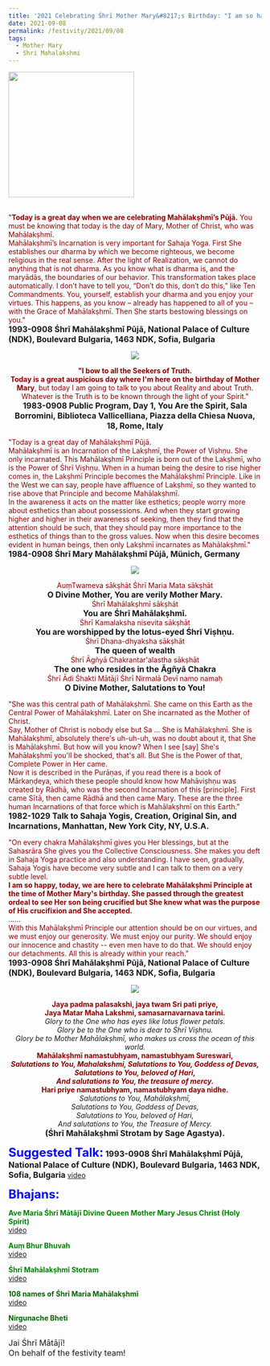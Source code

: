 ```yaml
---
title: '2021 Celebrating Śhrī Mother Mary&#8217;s Birthday: "I am so happy, today, we are here to celebrate Mahālakṣhmī Principle at the time of Mother Mary&#8217;s birthday." '
date: 2021-09-08
permalink: /festivity/2021/09/08
tags:
  - Mother Mary
  - Shri Mahalakshmi
---
```


<div style="text-align: left"><img src="/images/image1.png" width="250" /></div><br>

<p>
<font color="DarkRed">"<b>Today is a great day when we are celebrating Mahālakṣhmī’s Pūjā.</b> You must be knowing that today is the day of Mary, Mother of Christ, who was Mahālakṣhmī.<br>
Mahālakṣhmī’s Incarnation is very important for Sahaja Yoga. First She establishes our dharma by which we become righteous, we become religious in the real sense. After the light of Realization, we cannot do anything that is not dharma. As you know what is dharma is, and the maryādās, the boundaries of our behavior. This transformation takes place automatically. I don’t have to tell you, “Don’t do this, don’t do this,” like Ten Commandments. You, yourself, establish your dharma and you enjoy your virtues. This happens, as you know – already has happened to all of you – with the Grace of Mahālakṣhmī. Then She starts bestowing blessings on you."</font><br>
<font size="+0"><b>1993-0908 Śhrī Mahālakṣhmī Pūjā, National Palace of Culture (NDK), Boulevard Bulgaria, 1463 NDK, Sofia, Bulgaria</b></font>
</p>

<div style="text-align: center"><img src="/images/image764.png" /></div>

<p style="text-align:center;">
<font color="DarkRed"><b>"I bow to all the Seekers of Truth.<br>
Today is a great auspicious day where I'm here on the birthday of Mother Mary</b>, but today I am going to talk to you about Reality and about Truth. Whatever is the Truth is to be known through the light of your Spirit."</font><br>
<font size="+0"><b>1983-0908 Public Program, Day 1, You Are the Spirit, Sala Borromini, Biblioteca Vallicelliana, Piazza della Chiesa Nuova, 18, Rome, Italy</b></font>
</p>

<p>
<font color="DarkRed">"Today is a great day of Mahālakṣhmī Pūjā.<br>
Mahālakṣhmī is an Incarnation of the Lakṣhmī, the Power of Viṣhṇu. She only incarnated. This Mahālakṣhmī Principle is born out of the Lakṣhmī, who is the Power of Śhrī Viṣhṇu. When in a human being the desire to rise higher comes in, the Lakṣhmī Principle becomes the Mahālakṣhmī Principle. Like in the West we can say, people have affluence of Lakṣhmī, so they wanted to rise above that Principle and become Mahālakṣhmī.<br>
In the awareness it acts on the matter like esthetics; people worry more about esthetics than about possessions. And when they start growing higher and higher in their awareness of seeking, then they find that the attention should be such, that they should pay more importance to the esthetics of things than to the gross values. Now when this desire becomes evident in human beings, then only Lakṣhmī incarnates as Mahālakṣhmī."</font><br>
<font size="+0"><b>1984-0908 Śhrī Mary Mahālakṣhmī Pūjā, Münich, Germany</b></font>
</p>

<div style="text-align: center"><img src="/images/image765.png" /></div>

<p style="text-align:center;">
<font color="DarkRed">AuṃTwameva sākṣhāt Śhrī Maria Mata sākṣhāt</font><br>
<font size="+0"><b>O Divine Mother, You are verily Mother Mary.</b></font><br>
<font color="DarkRed">Śhrī Mahālakṣhmī sākṣhāt</font><br>
<font size="+0"><b>You are Śhrī Mahālakṣhmī.</b></font><br>
<font color="DarkRed">Śhrī Kamalaksha nisevita sākṣhāt</font><br>
<font size="+0"><b>You are worshipped by the lotus-eyed Śhrī Viṣhṇu.</b></font><br>
<font color="DarkRed">Śhrī Dhana-dhyaksha sākṣhāt</font><br>
<font size="+0"><b>The queen of wealth</b></font><br>
<font color="DarkRed">Śhrī Āgñyā Chakrantar'alastha sākṣhāt</font><br>
<font size="+0"><b>The one who resides in the Āgñyā Chakra</b></font><br>
<font color="DarkRed">Śhrī Ādi Śhakti Mātājī Śhrī Nirmalā Devī namo namaḥ</font><br>
<font size="+0"><b>O Divine Mother, Salutations to You!</b></font>
</p>

<p>
<font color="DarkRed">"She was this central path of Mahālakṣhmī. She came on this Earth as the Central Power of Mahālakṣhmī. Later on She incarnated as the Mother of Christ.<br> 
Say, Mother of Christ is nobody else but Sa ... She is Mahālakṣhmī. She is Mahālakṣhmī, absolutely there's uh-uh-uh, was no doubt about it, that She is Mahālakṣhmī. But how will you know? When I see [say] She's Mahālakṣhmī you'll be shocked, that's all. But She is the Power of that, Complete Power in Her came.<br>
Now it is described in the Purāṇas, if you read there is a book of Mārkaṇḍeya, which these people should know how Mahāviṣhṇu was created by Rādhā, who was the second Incarnation of this [principle]. First came Sītā, then came Rādhā and then came Mary. These are the three human Incarnations of that force which is Mahālakṣhmī on this Earth."</font><br>
<font size="+0"><b>1982-1029 Talk to Sahaja Yogis, Creation, Original Sin, and Incarnations, Manhattan, New York City, NY, U.S.A.</b></font>
</p>

<p>
<font color="DarkRed">"On every chakra Mahālakṣhmī gives you Her blessings, but at the Sahasrāra She gives you the Collective Consciousness. She makes you deft in Sahaja Yoga practice and also understanding. I have seen, gradually, Sahaja Yogis have become very subtle and I can talk to them on a very subtle level.<br>
<b>I am so happy, today, we are here to celebrate Mahālakṣhmī Principle at the time of Mother Mary's birthday. She passed through the greatest ordeal to see Her son being crucified but She knew what was the purpose of His crucifixion and She accepted.</b><br>
......<br>
With this Mahālakṣhmī Principle our attention should be on our virtues, and we must enjoy our generosity. We must enjoy our purity. We should enjoy our innocence and chastity -- even men have to do that. We should enjoy our detachments. All this is already within your reach."</font><br>
<font size="+0"><b>1993-0908 Śhrī Mahālakṣhmī Pūjā, National Palace of Culture (NDK), Boulevard Bulgaria, 1463 NDK, Sofia, Bulgaria</b></font>
</p>

<div style="text-align: center"><img src="/images/image766.png" /></div>

<p style="text-align:center;">
<font color="DarkRed"><b>Jaya padma palasakshi, jaya twam Sri pati priye,<br>
Jaya Matar Maha Lakshmi, samasarnavarnava tarini.</b></font><br>
<i>Glory to the One who has eyes like lotus flower petals.<br>
Glory be to the One who is dear to Śhrī Viṣhṇu.<br>   
Glory be to Mother Mahālakṣhmī, who makes us cross the ocean of this world.</i><br>
<font color="DarkRed"><b>Mahālakṣhmī namastubhyam, namastubhyam Sureswarī,<br>
<i>Salutations to You,  Mahalakshmi,
Salutations to You, Goddess of Devas,<br>
Salutations to You, beloved of Hari,<br>
And salutations to You, the treasure of mercy.</i><br>
Hari priye namastubhyam, namastubhyam daya nidhe.</b></font><br>
<i>Salutations to You, Mahālakṣhmī,<br>
Salutations to You, Goddess of Devas,<br>
Salutations to You, beloved of Hari,<br>
And salutations to You, the Treasure of Mercy.</i><br>
<font size="+0"><b>(Śhrī Mahālakṣhmī Strotam by Sage Agastya).</b></font>
</p>

<font size="+2"><font color="blue"><b>Suggested Talk:</b></font></font> 
<font size="+0"><b>1993-0908 Śhrī Mahālakṣhmī Pūjā, National Palace of Culture (NDK), Boulevard Bulgaria, 1463 NDK, Sofia, Bulgaria</b></font>
<a href="https://vimeo.com/127894064"> video</a><br>

<font size="+2"><font color="blue"><b>Bhajans:</b></font></font>

<p>
<font color="green"><b>Ave Maria Śhrī Mātājī Divine Queen Mother Mary Jesus Christ (Holy Spirit)</b></font><br>
<a href="https://youtu.be/O8DVCazj_ys">video</a>
</p>

<p>
<font color="green"><b>Auṃ Bhur Bhuvah</b></font><br>
<a href="https://seven-teams.github.io/Videos_Links.html">video</a>
</p>
 
<p>
<font color="green"><b>Śhrī Mahālakṣhmī Stotram</b></font><br>
<a href="https://seven-teams.github.io/Videos_Links.html">video</a> 
</p>

<p>
<font color="DarkGreen"><b>108 names of Śhrī Maria Mahālakṣhmī</b></font><br>
<a href="https://youtu.be/CPX2vrXICO8?list=PL296F0FAD4AADA0E7">video</a> 
</p>

<p>
<font color="DarkGreen"><b>Nirgunache Bheti</b></font><br>
<a href="https://seven-teams.github.io/Videos_Links.html">video</a>
</p>

<p>
<font size="+0">Jai Śhrī Mātājī!<br>
On behalf of the festivity team!</font>
</p>